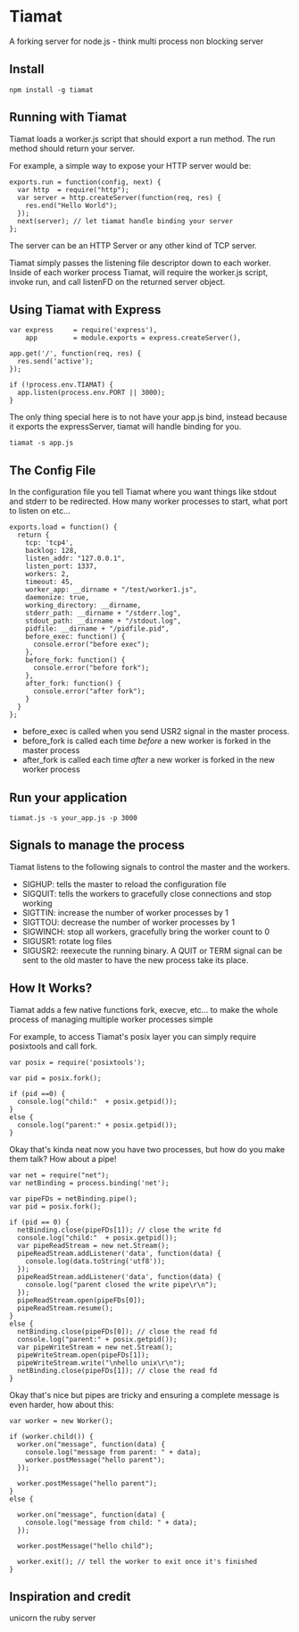 # Tiamat

A forking server for node.js - think multi process non blocking server

## Install

    npm install -g tiamat

## Running with Tiamat

Tiamat loads a worker.js script that should export a run method.  The run method should return your server.

For example, a simple way to expose your HTTP server would be:

    exports.run = function(config, next) {
      var http  = require("http");
      var server = http.createServer(function(req, res) {
        res.end("Hello World");
      });
      next(server); // let tiamat handle binding your server
    };

The server can be an HTTP Server or any other kind of TCP server.

Tiamat simply passes the listening file descriptor down to each worker. Inside of each worker process Tiamat, will require the worker.js script,
invoke run, and call listenFD on the returned server object.

## Using Tiamat with Express

    var express     = require('express'),
        app         = module.exports = express.createServer(),

    app.get('/', function(req, res) {
      res.send('active');
    });

    if (!process.env.TIAMAT) {
      app.listen(process.env.PORT || 3000);
    }

The only thing special here is to not have your app.js bind, instead because it exports the expressServer, tiamat will handle binding for you.

    tiamat -s app.js

## The Config File

In the configuration file you tell Tiamat where you want things like stdout and stderr to be redirected.
How many worker processes to start, what port to listen on etc...

    exports.load = function() {
      return {
        tcp: 'tcp4',
        backlog: 128,
        listen_addr: "127.0.0.1",
        listen_port: 1337,
        workers: 2,
        timeout: 45,
        worker_app: __dirname + "/test/worker1.js",
        daemonize: true,
        working_directory: __dirname,
        stderr_path: __dirname + "/stderr.log",
        stdout_path: __dirname + "/stdout.log",
        pidfile: __dirname + "/pidfile.pid",
        before_exec: function() {
          console.error("before exec");
        },
        before_fork: function() {
          console.error("before fork");
        },
        after_fork: function() {
          console.error("after fork");
        }
      }
    };

* before_exec is called when you send USR2 signal in the master process.
* before_fork is called each time *before* a new worker is forked in the master process
* after_fork is called each time *after* a new worker is forked in the new worker process


## Run your application

    tiamat.js -s your_app.js -p 3000

## Signals to manage the process

Tiamat listens to the following signals to control the master and the workers.

* SIGHUP: tells the master to reload the configuration file
* SIGQUIT: tells the workers to gracefully close connections and stop working
* SIGTTIN: increase the number of worker processes by 1
* SIGTTOU: decrease the number of worker processes by 1
* SIGWINCH: stop all workers, gracefully bring the worker count to 0
* SIGUSR1: rotate log files
* SIGUSR2: reexecute the running binary.  A QUIT or TERM signal can be sent to the old master to have the new process take its place.

## How It Works?

Tiamat adds a few native functions fork, execve, etc... to make the whole process of managing multiple worker processes simple

For example, to access Tiamat's posix layer you can simply require posixtools and call fork.

    var posix = require('posixtools');

    var pid = posix.fork();

    if (pid ==0) {
      console.log("child:"  + posix.getpid());
    }
    else {
      console.log("parent:" + posix.getpid());
    }

Okay that's kinda neat now you have two processes, but how do you make them talk?  How about a pipe!

    var net = require("net");
    var netBinding = process.binding('net');

    var pipeFDs = netBinding.pipe();
    var pid = posix.fork();

    if (pid == 0) {
      netBinding.close(pipeFDs[1]); // close the write fd
      console.log("child:"  + posix.getpid());
      var pipeReadStream = new net.Stream();
      pipeReadStream.addListener('data', function(data) {
        console.log(data.toString('utf8'));
      });
      pipeReadStream.addListener('data', function(data) {
        console.log("parent closed the write pipe\r\n");
      });
      pipeReadStream.open(pipeFDs[0]);
      pipeReadStream.resume();
    }
    else {
      netBinding.close(pipeFDs[0]); // close the read fd 
      console.log("parent:" + posix.getpid());
      var pipeWriteStream = new net.Stream();
      pipeWriteStream.open(pipeFDs[1]);
      pipeWriteStream.write("\nhello unix\r\n");
      netBinding.close(pipeFDs[1]); // close the read fd 
    }

Okay that's nice but pipes are tricky and ensuring a complete message is even harder, how about this:

    var worker = new Worker();

    if (worker.child()) {
      worker.on("message", function(data) {
        console.log("message from parent: " + data);
        worker.postMessage("hello parent");
      });

      worker.postMessage("hello parent");
    }
    else {

      worker.on("message", function(data) {
        console.log("message from child: " + data);
      });

      worker.postMessage("hello child");

      worker.exit(); // tell the worker to exit once it's finished
    }

## Inspiration and credit

  unicorn the ruby server
